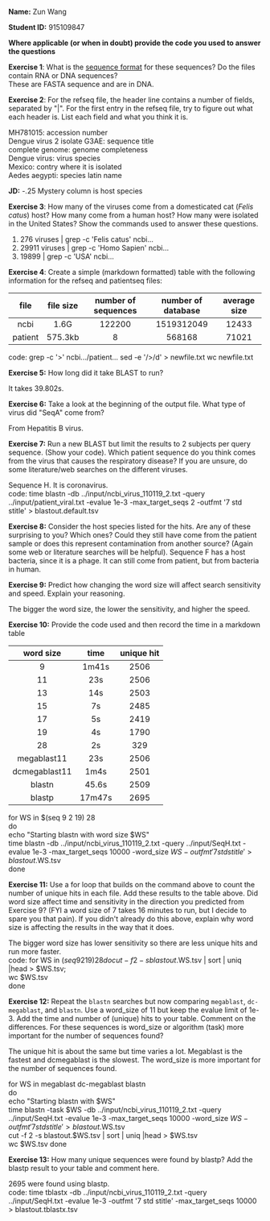 __Name:__ Zun Wang

__Student ID:__ 915109847

__Where applicable (or when in doubt) provide the code you used to answer the questions__

__Exercise 1__: What is the [sequence format](https://www.genomatix.de/online_help/help/sequence_formats.html) for these sequences?  Do the files contain RNA or DNA sequences?  
These are FASTA sequence and are in DNA.  

__Exercise 2__: For the refseq file, the header line contains a number of fields, separated by "|".  For the first entry in the refseq file, try to figure out what each header is. List each field and what you think it is.  
  
MH781015: accession number  
Dengue virus 2 isolate G3AE: sequence title  
complete genome: genome completeness  
Dengue virus: virus species  
Mexico: contry where it is isolated  
Aedes aegypti: species latin name  

**JD:** -.25 Mystery column is host species

__Exercise 3__: How many of the viruses come from a domesticated cat (_Felis catus_) host?  How many come from a human host?  How many were isolated in the United States? Show the commands used to answer these questions.

1. 276 viruses | grep -c 'Felis catus' ncbi...
2. 29911 viruses | grep -c 'Homo Sapien' ncbi...
3. 19899 | grep -c 'USA' ncbi...


__Exercise 4__: Create a simple (markdown formatted) table with the following information for the refseq and patientseq files:

| file | file size | number of sequences | number of database | average size |
| :----: | :-----: | :------: | :------: | :------: |
| ncbi | 1.6G | 122200 | 1519312049 | 12433 |
| patient | 575.3kb | 8 | 568168 | 71021 |

code: grep -c '>' ncbi.../patient...
      sed -e '/>/d' > newfile.txt
      wc newfile.txt

__Exercise 5:__  How long did it take BLAST to run?
  
  It takes 39.802s.

__Exercise 6:__ Take a look at the beginning of the output file.  What type of virus did "SeqA" come from?

  From Hepatitis B virus.

__Exercise 7:__ Run a new BLAST but limit the results to 2 subjects per query sequence.  (Show your code).  Which patient sequence do you think comes from the virus that causes the respiratory disease? If you are unsure, do some literature/web searches on the different viruses.

  Sequence H. It is coronavirus.  
  code: time blastn  -db ../input/ncbi_virus_110119_2.txt -query ../input/patient_viral.txt -evalue 1e-3 -max_target_seqs 2 -outfmt '7 std stitle' > blastout.default.tsv  
    
__Exercise 8:__ Consider the host species listed for the hits.  Are any of these surprising to you?  Which ones?  Could they still have come from the patient sample or does this represent contamination from another source? (Again some web or literature searches will be helpful).
  Sequence F has a host bacteria, since it is a phage. It can still come from patient, but from bacteria in human.

__Exercise 9:__ Predict how changing the word size will affect search sensitivity and speed.  Explain your reasoning.  
  
  The bigger the word size, the lower the sensitivity, and higher the speed.

__Exercise 10:__ Provide the code used and then record the time in a markdown table    

| word size | time | unique hit |
| :----: | :-----: | :---------: |
| 9 | 1m41s | 2506 |
| 11 | 23s | 2506 |
| 13 |  14s  | 2503 |
| 15 |  7s  | 2485 |
| 17 |  5s  | 2419 |
| 19 |  4s  | 1790 |
| 28 |  2s  | 329 |
| megablast11 | 23s | 2506|
| dcmegablast11 | 1m4s | 2501 |
| blastn | 45.6s | 2509 |
| blastp | 17m47s | 2695 |

for WS in $(seq 9 2 19) 28  
do   
echo "Starting blastn with word size $WS"  
time blastn -db ../input/ncbi_virus_110119_2.txt -query ../input/SeqH.txt -evalue 1e-3 -max_target_seqs 10000 -word_size $WS -outfmt '7 std stitle' > blastout.$WS.tsv  
done


__Exercise 11:__ Use a for loop that builds on the command above to count the number of unique hits in each file.  Add these results to the table above.  Did word size affect time and sensitivity in the direction you predicted from Exercise 9?  (FYI a word size of 7 takes 16 minutes to run, but I decide to spare you that pain).  If you didn't already do this above, explain why word size is affecting the results in the way that it does.  
  
  The bigger word size has lower sensitivity so there are less unique hits and run more faster.  
  code: for WS in $(seq 9 2 19) 28     
  do  
   cut -f 2 -s blastout.$WS.tsv | sort | uniq |head > $WS.tsv;  
   wc $WS.tsv  
  done

__Exercise 12:__ Repeat the `blastn` searches but now comparing `megablast`, `dc-megablast`, and `blastn`.  Use a word_size of 11 but keep the evalue limit of 1e-3.  Add the time and number of (unique) hits to your table.  Comment on the differences.  For these sequences is word_size or algorithm (task) more important for the number of sequences found?
  
  The unique hit is about the same but time varies a lot. Megablast is the fastest and dcmegablast is the slowest. The word_size is more important for the number of sequences found. 
   
  for WS in megablast dc-megablast blastn  
  do   
   echo "Starting blastn with $WS"  
   time blastn -task $WS -db ../input/ncbi_virus_110119_2.txt -query ../input/SeqH.txt -evalue 1e-3 -max_target_seqs 10000 -word_size $WS -outfmt '7 std stitle' > blastout.$WS.tsv  
   cut -f 2 -s blastout.$WS.tsv | sort | uniq |head > $WS.tsv  
   wc $WS.tsv
  done

__Exercise 13:__ How many unique sequences were found by blastp?  Add the blastp result to your table and comment here.
  
  2695 were found using blastp.    
  code: time tblastx -db ../input/ncbi_virus_110119_2.txt -query ../input/SeqH.txt -evalue 1e-3 -outfmt '7 std stitle' -max_target_seqs 10000 > blastout.tblastx.tsv 

